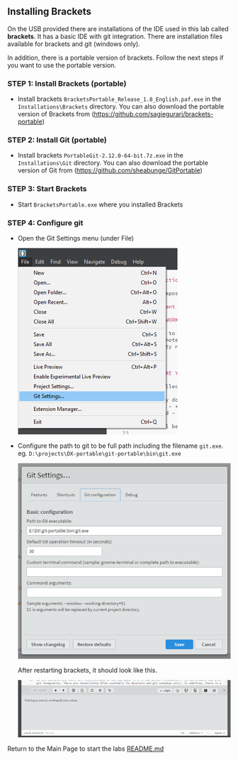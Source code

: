 ## Installing Brackets

On the USB provided there are installations of the IDE used in this lab called **brackets**. It has a basic IDE with git integration. There are installation files available for brackets and git (windows only).

In addition, there is a portable version of brackets. Follow the next steps if you want to use the portable version.

### **STEP 1:** Install Brackets (portable)

- Install brackets `BracketsPortable_Release_1.8_English.paf.exe` in the `Installations\Brackets` directory. You can also download the portable version of Brackets from (https://github.com/sagiegurari/brackets-portable)

### **STEP 2:** Install Git (portable)

- Install brackets `PortableGit-2.12.0-64-bit.7z.exe` in the `Installations\Git` directory. You can also download the portable version of Git from (https://github.com/sheabunge/GitPortable)

### **STEP 3:** Start Brackets

- Start `BracketsPortable.exe` where you installed Brackets

### **STEP 4:** Configure git

- Open the Git Settings menu (under File)

    ![](common/images/brackets-install-001.png)

- Configure the path to git to be full path including the filename `git.exe`.
    eg. `D:\projects\DX-portable\git-portable\bin\git.exe`

    ![](common/images/brackets-install-002.png)

    After restarting brackets, it should look like this.
    
    ![](common/images/brackets-install-003.png)

Return to the Main Page to start the labs [README.md](README.md)